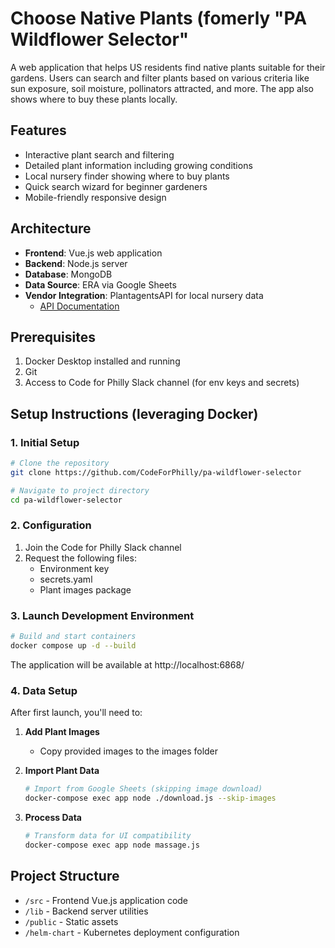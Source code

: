 # Choose Native Plants (fomerly "PA Wildflower Selector"

A web application that helps US residents find native plants suitable for their gardens. Users can search and filter plants based on various criteria like sun exposure, soil moisture, pollinators attracted, and more. The app also shows where to buy these plants locally.

## Features

- Interactive plant search and filtering
- Detailed plant information including growing conditions
- Local nursery finder showing where to buy plants
- Quick search wizard for beginner gardeners
- Mobile-friendly responsive design

## Architecture

- **Frontend**: Vue.js web application
- **Backend**: Node.js server
- **Database**: MongoDB
- **Data Source**: ERA via Google Sheets
- **Vendor Integration**: PlantagentsAPI for local nursery data
  - [API Documentation](https://app.plantagents.org/swagger/index.html)

## Prerequisites

1. Docker Desktop installed and running
2. Git
3. Access to Code for Philly Slack channel (for env keys and secrets)

## Setup Instructions (leveraging Docker)

### 1. Initial Setup

```bash
# Clone the repository
git clone https://github.com/CodeForPhilly/pa-wildflower-selector

# Navigate to project directory
cd pa-wildflower-selector
```

### 2. Configuration

1. Join the Code for Philly Slack channel
2. Request the following files:
   - Environment key
   - secrets.yaml
   - Plant images package

### 3. Launch Development Environment

```bash
# Build and start containers
docker compose up -d --build
```

The application will be available at http://localhost:6868/

### 4. Data Setup

After first launch, you'll need to:

1. **Add Plant Images**
   - Copy provided images to the images folder

2. **Import Plant Data**
   ```bash
   # Import from Google Sheets (skipping image download)
   docker-compose exec app node ./download.js --skip-images
   ```

3. **Process Data**
   ```bash
   # Transform data for UI compatibility
   docker-compose exec app node massage.js
   ```

## Project Structure

- `/src` - Frontend Vue.js application code
- `/lib` - Backend server utilities
- `/public` - Static assets
- `/helm-chart` - Kubernetes deployment configuration